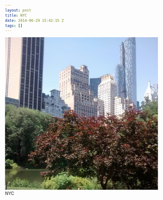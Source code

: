 ```yaml
---
layout: post
title: NYC
date: 2014-06-29 15:42:15 Z
tags: []
---
```

![](/media/2014/06/90257848149.jpg)
NYC
